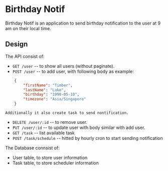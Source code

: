 # Birthday Notif

Birthday Notif is an application to send birthday notification to the user at 9 am on their local time.

## Design

The API consist of:

* `GET /user` -- to show all users (without paginate).
* `POST /user` -- to add user, with following body as example:

```json
    {
        "firstName": "Timber",
        "lastName": "Lake",
        "birthday": "1990-05-10",
        "timezone": "Asia/Singapore"
    }
```

    Additionally it also create task to send nontification.

* `DELETE /user/:id` -- to remove user.
* `PUT /user/:id` -- to update user with body similar with add user.
* `GET /task` -- list available task
* `POST /task/schedule` -- hitted by hourly cron to start sending notification

The Database connsist of:

* User table, to store user information
* Task table, to store scheduler information
